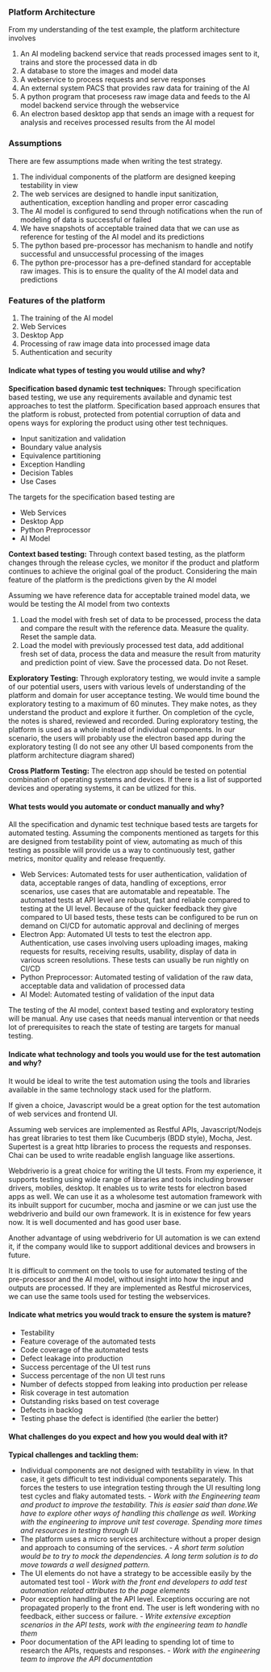 ### Platform Architecture

From my understanding of the test example, the platform architecture involves

1. An AI modeling backend service that reads processed images sent to it, trains and store the processed data in db
2. A database to store the images and model data
3. A webservice to process requests and serve responses
4. An external system PACS that provides raw data for training of the AI
5. A python program that procesess raw image data and feeds to the AI model backend service through the webservice
6. An electron based desktop app that sends an image with a request for analysis and receives processed results from the AI model

### Assumptions

There are few assumptions made when writing the test strategy.
1. The individual components of the platform are designed keeping testability in view
2. The web services are designed to handle input sanitization, authentication, exception handling and proper error cascading
3. The AI model is configured to send through notifications when the run of modeling of data is successful or failed
4. We have snapshots of acceptable trained data that we can use as reference for testing of the AI model and its predictions
5. The python based pre-processor has mechanism to handle and notify successful and unsuccessful processing of the images
6. The python pre-processor has a pre-defined standard for acceptable raw images. This is to ensure the quality of the AI model data and predictions

### Features of the platform

1. The training of the AI model
2. Web Services
3. Desktop App
4. Processing of raw image data into processed image data
5. Authentication and security

#### Indicate what types of testing you would utilise and why?

**Specification based dynamic test techniques:** Through specification based testing, we use any requirements available and dynamic test approaches to test the platform. Specification based approach ensures that the platform is robust, protected from potential corruption of data and opens ways for exploring the product using other test techniques.

* Input sanitization and validation
* Boundary value analysis
* Equivalence partitioning
* Exception Handling
* Decision Tables
* Use Cases

The targets for the specification based testing are

* Web Services
* Desktop App
* Python Preprocessor
* AI Model

**Context based testing:** Through context based testing, as the platform changes through the release cycles, we monitor if the product and platform continues to achieve the original goal of the product. Considering the main feature of the platform is the predictions given by the AI model

Assuming we have reference data for acceptable trained model data, we would be testing the AI model from two contexts

1. Load the model with fresh set of data to be processed, process the data and compare the result with the reference data. Measure the quality. Reset the sample data.
2. Load the model with previously processed test data, add additional fresh set of data, process the data and measure the result from maturity and prediction point of view. Save the processed data. Do not Reset.

**Exploratory Testing:** Through exploratory testing, we would invite a sample of our potential users, users with various levels of understanding of the platform and domain for user acceptance testing. We would time bound the exploratory testing to a maximum of 60 minutes. They make notes, as they understand the product and explore it further. On completion of the cycle, the notes is shared, reviewed and recorded. During exploratory testing, the platform is used as a whole instead of individual components. In our scenario, the users will probably use the electron based app during the exploratory testing (I do not see any other UI based components from the platform architecture diagram shared)

**Cross Platform Testing:** The electron app should be tested on potential combination of operating systems and devices. If there is a list of supported devices and operating systems, it can be utlized for this.

#### What tests would you automate or conduct manually and why?

All the specification and dynamic test technique based tests are targets for automated testing. Assuming the components mentioned as targets for this are designed from testability point of view, automating as much of this testing as possible will provide us a way to continuously test, gather metrics, monitor quality and release frequently. 

* Web Services: Automated tests for user authentication, validation of data, acceptable ranges of data, handling of exceptions, error scenarios, use cases that are automatable and repeatable. The automated tests at API level are robust, fast and reliable compared to testing at the UI level. Because of the quicker feedback they give compared to UI based tests, these tests can be configured to be run on demand on CI/CD for automatic approval and declining of merges
* Electron App: Automated UI tests to test the electron app. Authentication, use cases involving users uploading images, making requests for results, receiving results, usability, display of data in various screen resolutions. These tests can usually be run nightly on CI/CD
* Python Preprocessor: Automated testing of validation of the raw data, acceptable data and validation of processed data
* AI Model: Automated testing of validation of the input data

The testing of the AI model, context based testing and exploratory testing will be manual. Any use cases that needs manual intervention or that needs lot of prerequisites to reach the state of testing are targets for manual testing.

#### Indicate what technology and tools you would use for the test automation and why?

It would be ideal to write the test automation using the tools and libraries available in the same technology stack used for the platform. 

If given a choice, Javascript would be a great option for the test automation of web services and frontend UI. 

Assuming web services are implemented as Restful APIs, Javascript/Nodejs has great libraries to test them like Cucumberjs (BDD style), Mocha, Jest. Supertest is a great http libraries to process the requests and responses. Chai can be used to write readable english language like assertions.

Webdriverio is a great choice for writing the UI tests. From my experience, it supports testing using wide range of libraries and tools including browser drivers, mobiles, desktop. It enables us to write tests for electron based apps as well. We can use it as a wholesome test automation framework with its inbuilt support for cucumber, mocha and jasmine or we can just use the webdriverio and build our own framework. It is in existence for few years now. It is well documented and has good user base.

Another advantage of using webdriverio for UI automation is we can extend it, if the company would like to support additional devices and browsers in future.

It is difficult to comment on the tools to use for automated testing of the pre-processor and the AI model, without insight into how the input and outputs are processed. If they are implemented as Restful microservices, we can use the same tools used for testing the webservices.

#### Indicate what metrics you would track to ensure the system is mature?

* Testability
* Feature coverage of the automated tests
* Code coverage of the automated tests
* Defect leakage into production
* Success percentage of the UI test runs
* Success percentage of the non UI test runs
* Number of defects stopped from leaking into production per release 
* Risk coverage in test automation
* Outstanding risks based on test coverage
* Defects in backlog
* Testing phase the defect is identified (the earlier the better)

#### What challenges do you expect and how you would deal with it?

**Typical challenges and tackling them:**
* Individual components are not designed with testability in view. In that case, it gets difficult to test individual components separately. This forces the testers to use integration testing through the UI resulting long test cycles and flaky automated tests. - *Work with the Engineering team and product to improve the testability. This is easier said than done.We have to explore other ways of handling this challenge as well. Working with the engineering to improve unit test coverage. Spending more times and resources in testing through UI*
* The platform uses a micro services architecture without a proper design and approach to consuming of the services. - *A short term solution would be to try to mock the dependencies. A long term solution is to do move towards a well designed pattern.*
* The UI elements do not have a strategy to be accessible easily by the automated test tool - *Work with the front end developers to add test automation related attributes to the page elements* 
* Poor exception handling at the API level. Exceptions occuring are not propagated properly to the front end. The user is left wondering with no feedback, either success or failure. - *Write extensive exception scenarios in the API tests, work with the engineering team to handle them*
* Poor documentation of the API leading to spending lot of time to research the APIs, requests and responses. - *Work with the engineering team to improve the API documentation*










